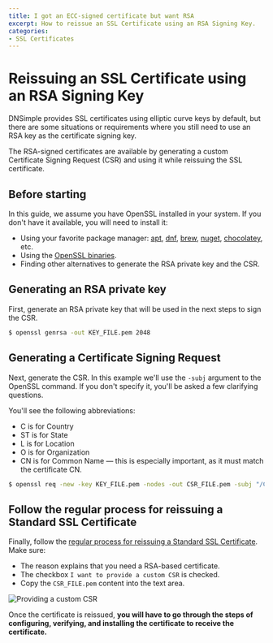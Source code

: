 ```yaml
---
title: I got an ECC-signed certificate but want RSA
excerpt: How to reissue an SSL Certificate using an RSA Signing Key.
categories:
- SSL Certificates
---
```


# Reissuing an SSL Certificate using an RSA Signing Key

DNSimple provides SSL certificates using elliptic curve keys by default, but there are some situations or requirements where you still need to use an RSA key as the certificate signing key.

The RSA-signed certificates are available by generating a custom Certificate Signing Request (CSR) and using it while reissuing the SSL certificate. 

## Before starting

In this guide, we assume you have OpenSSL installed in your system.  If you don't have it available, you will need to install it:

* Using your favorite package manager: [apt](https://packages.debian.org/bullseye/openssl), [dnf](https://packages.fedoraproject.org/pkgs/openssl/openssl/), [brew](https://formulae.brew.sh/formula/openssl@3), [nuget](https://www.nuget.org/packages/open_ssl), [chocolatey](https://community.chocolatey.org/packages/openssl), etc. 
* Using the [OpenSSL binaries](https://wiki.openssl.org/index.php/Binaries).
* Finding other alternatives to generate the RSA private key and the CSR.

## Generating an RSA private key

First, generate an RSA private key that will be used in the next steps to sign the CSR.

```bash
$ openssl genrsa -out KEY_FILE.pem 2048
```

## Generating a Certificate Signing Request

Next, generate the CSR. In this example we'll use the `-subj` argument to the OpenSSL command. If you don't specify it, you'll be asked a few clarifying questions.

<info>

You'll see the following abbreviations: 

* C is for Country
* ST is for State
* L is for Location
* O is for Organization
* CN is for Common Name — this is especially important, as it must match the certificate CN.

</info>

```bash
$ openssl req -new -key KEY_FILE.pem -nodes -out CSR_FILE.pem -subj "/C=US/ST=FL/L=Melbourne/O=dnsimple/CN=subdomain.example.com"
```

## Follow the regular process for reissuing a Standard SSL Certificate

Finally, follow the [regular process for reissuing a Standard SSL Certificate](/articles/reissuing-ssl-certificate/). Make sure:

* The reason explains that you need a RSA-based certificate.
* The checkbox `I want to provide a custom CSR` is checked.
* Copy the `CSR_FILE.pem` content into the text area.

![Providing a custom CSR](/files/reissue-with-custom-csr.png)

Once the certificate is reissued, **you will have to go through the steps of configuring, verifying, and installing the certificate to receive the certificate.**
